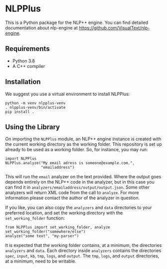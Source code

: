 # NLPPlus

This is a Python package for the NLP++ engine. You can find detailed
documentation about nlp-engine at
https://github.com/VisualText/nlp-engine.

## Requirements 
* Python 3.8
* A C++ compiler

## Installation

We suggest you use a virtual environment to install NLPPlus:

    python -m venv nlpplus-venv
    . nlpplus-venv/bin/activate
    pip install .

## Using the Library

On importing the `NLPPlus` module, an NLP++ engine instance is created
with the current working directory as the working folder.  This
repository is set up already to be used as a working folder.  So, for
instance, you may run:

    import NLPPlus
    NLPPlus.analyze("My email adress is someone@example.com.",
                    "emailaddress")

This will run the `email` analyzer on the text provided.  Where the
output goes depends entirely on the NLP++ code in the analyzer, but in
this case you can find it in
`analyzers/emailaddress/output/output.json`.  Some other analyzers
will return XML code from the call to `analyze`.  For more information
please contact the author of the analyzer in question.

If you like, you can also copy the `analyzers` and `data` directories
to your preferred location, and set the working directory with the
`set_working_folder` function:

    from NLPPlus import set_working_folder, analyze
    set_working_folder("somewhere/else")
    analyze("some text", "my-parser")

It is expected that the working folder contains, at a minimum, the
directories `analyzers` and `data`.  Each directory inside `analyzers`
contains the directories `spec`, `input`, `kb`, `tmp`, `logs`, and
`output`.  The `tmp`, `logs`, and `output` directories, at a minimum,
need to be writable.
